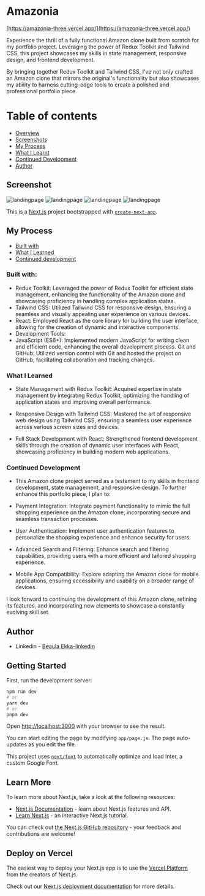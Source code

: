 # Amazonia

[https://amazonia-three.vercel.app/](https://amazonia-three.vercel.app/)

Experience the thrill of a fully functional Amazon clone built from scratch for my portfolio project. Leveraging the power of Redux Toolkit and Tailwind CSS, this project showcases my skills in state management, responsive design, and frontend development.

By bringing together Redux Toolkit and Tailwind CSS, I've not only crafted an Amazon clone that mirrors the original's functionality but also showcases my ability to harness cutting-edge tools to create a polished and professional portfolio piece.

# Table of contents

- [Overview](#overview)
- [Screenshots](#screenshot)
- [My Process](#my-process)
- [What I Learnt](#what-i-learned)
- [Continued Development](#continued-development)
- [Author](#author)

## Screenshot

![landingpage](./public/images/amazonia_4.jpg)
![landingpage](./public/images/amazonia_3.jpeg)
![landingpage](./public/images/amazonia_2.jpeg)
![landingpage](./public/images/amazonia_1.jpeg)

This is a [Next.js](https://nextjs.org/) project bootstrapped with [`create-next-app`](https://github.com/vercel/next.js/tree/canary/packages/create-next-app).

## My Process

- [Built with](#built-with)
- [What I Learned](#what-i-learned)
- [Continued development](#continued-development)

### Built with:

- Redux Toolkit: Leveraged the power of Redux Toolkit for efficient state management, enhancing the functionality of the Amazon clone and showcasing proficiency in handling complex application states.
- Tailwind CSS: Utilized Tailwind CSS for responsive design, ensuring a seamless and visually appealing user experience on various devices.
- React: Employed React as the core library for building the user interface, allowing for the creation of dynamic and interactive components.
- Development Tools:
- JavaScript (ES6+): Implemented modern JavaScript for writing clean and efficient code, enhancing the overall development process.
  Git and GitHub: Utilized version control with Git and hosted the project on GitHub, facilitating collaboration and tracking changes.

### What I Learned

- State Management with Redux Toolkit:
  Acquired expertise in state management by integrating Redux Toolkit, optimizing the handling of application states and improving overall performance.

- Responsive Design with Tailwind CSS:
  Mastered the art of responsive web design using Tailwind CSS, ensuring a seamless user experience across various screen sizes and devices.

- Full Stack Development with React:
  Strengthened frontend development skills through the creation of dynamic user interfaces with React, showcasing proficiency in building modern web applications.

### Continued Development

- This Amazon clone project served as a testament to my skills in frontend development, state management, and responsive design. To further enhance this portfolio piece, I plan to:

- Payment Integration:
  Integrate payment functionality to mimic the full shopping experience on the Amazon clone, incorporating secure and seamless transaction processes.

- User Authentication:
  Implement user authentication features to personalize the shopping experience and enhance security for users.

- Advanced Search and Filtering:
  Enhance search and filtering capabilities, providing users with a more efficient and tailored shopping experience.

- Mobile App Compatibility:
  Explore adapting the Amazon clone for mobile applications, ensuring accessibility and usability on a broader range of devices.

I look forward to continuing the development of this Amazon clone, refining its features, and incorporating new elements to showcase a constantly evolving skill set.

## Author

- Linkedin - [Beaula Ekka-linkedin](https://www.linkedin.com/in/beaula-ekka-favejee-97316558/)

## Getting Started

First, run the development server:

```bash
npm run dev
# or
yarn dev
# or
pnpm dev
```

Open [http://localhost:3000](http://localhost:3000) with your browser to see the result.

You can start editing the page by modifying `app/page.js`. The page auto-updates as you edit the file.

This project uses [`next/font`](https://nextjs.org/docs/basic-features/font-optimization) to automatically optimize and load Inter, a custom Google Font.

## Learn More

To learn more about Next.js, take a look at the following resources:

- [Next.js Documentation](https://nextjs.org/docs) - learn about Next.js features and API.
- [Learn Next.js](https://nextjs.org/learn) - an interactive Next.js tutorial.

You can check out [the Next.js GitHub repository](https://github.com/vercel/next.js/) - your feedback and contributions are welcome!

## Deploy on Vercel

The easiest way to deploy your Next.js app is to use the [Vercel Platform](https://vercel.com/new?utm_medium=default-template&filter=next.js&utm_source=create-next-app&utm_campaign=create-next-app-readme) from the creators of Next.js.

Check out our [Next.js deployment documentation](https://nextjs.org/docs/deployment) for more details.
